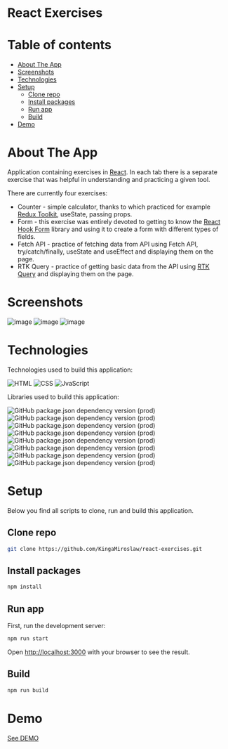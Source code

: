 # React Exercises

# Table of contents

- [About The App](#about-the-app)
- [Screenshots](#screenshots)
- [Technologies](#technologies)
- [Setup](#setup)
  - [Clone repo](#clone-repo)
  - [Install packages](#install-packages)
  - [Run app](#run-app)
  - [Build](#build)
- [Demo](#demo)

# About The App
 
Application containing exercises in [React](https://reactjs.org/). In each tab there is a separate exercise that was helpful in understanding and practicing a given tool. 

There are currently four exercises:
- Counter - simple calculator, thanks to which practiced for example [Redux Toolkit](https://redux-toolkit.js.org/), useState, passing props.
- Form - this exercise was entirely devoted to getting to know the [React Hook Form](https://react-hook-form.com/) library and using it to create a form with different types of fields.
- Fetch API - practice of fetching data from API using Fetch API, try/catch/finally, useState and useEffect and displaying them on the page.
- RTK Query - practice of getting basic data from the API using [RTK Query](https://redux-toolkit.js.org/rtk-query/overview) and displaying them on the page.


 
# Screenshots

![image](https://user-images.githubusercontent.com/106964401/230120814-34d93968-3b53-43cd-82de-e2a69c8b268d.png)
![image](https://user-images.githubusercontent.com/106964401/230121885-2209f7fe-1328-4475-96a9-63a6d107faf6.png)
![image](https://user-images.githubusercontent.com/106964401/230121721-8d218941-1598-4e33-a91d-c44fd08ae20c.png)



# Technologies

Technologies used to build this application:

![HTML](https://img.shields.io/badge/HTML5-E34F26?style=for-the-badge&logo=html5&logoColor=white)
![CSS](https://img.shields.io/badge/CSS3-1572B6?style=for-the-badge&logo=css3&logoColor=white)
![JvaScript](https://img.shields.io/badge/JavaScript-F7DF1E?style=for-the-badge&logo=javascript&logoColor=black)



Libraries used to build this application:

![GitHub package.json dependency version (prod)](https://img.shields.io/github/package-json/dependency-version/KingaMiroslaw/react-exercises/react)
![GitHub package.json dependency version (prod)](https://img.shields.io/github/package-json/dependency-version/KingaMiroslaw/react-exercises/react-dom)
![GitHub package.json dependency version (prod)](https://img.shields.io/github/package-json/dependency-version/KingaMiroslaw/react-exercises/@reduxjs/toolkit)
![GitHub package.json dependency version (prod)](https://img.shields.io/github/package-json/dependency-version/KingaMiroslaw/react-exercises/react-redux)
![GitHub package.json dependency version (prod)](https://img.shields.io/github/package-json/dependency-version/KingaMiroslaw/react-exercises/react-router-dom)
![GitHub package.json dependency version (prod)](https://img.shields.io/github/package-json/dependency-version/KingaMiroslaw/react-exercises/react-hook-form)
![GitHub package.json dependency version (prod)](https://img.shields.io/github/package-json/dependency-version/KingaMiroslaw/react-exercises/react-icons)
![GitHub package.json dependency version (prod)](https://img.shields.io/github/package-json/dependency-version/KingaMiroslaw/react-exercises/date-fns)



# Setup

Below you find all scripts to clone, run and build this application.

## Clone repo

```bash
git clone https://github.com/KingaMiroslaw/react-exercises.git
```

## Install packages

```bash
npm install
```

## Run app

First, run the development server:

```bash
npm run start
```

Open [http://localhost:3000](http://localhost:3000) with your browser to see the result.

## Build

```bash
npm run build
```

# Demo

[See DEMO](https://kingamiroslaw.github.io/react-exercises/)

